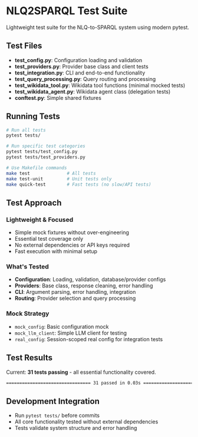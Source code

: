 # NLQ2SPARQL Test Suite

Lightweight test suite for the NLQ-to-SPARQL system using modern pytest.

## Test Files

- **test_config.py**: Configuration loading and validation
- **test_providers.py**: Provider base class and client tests  
- **test_integration.py**: CLI and end-to-end functionality
- **test_query_processing.py**: Query routing and processing
- **test_wikidata_tool.py**: Wikidata tool functions (minimal mocked tests)
- **test_wikidata_agent.py**: Wikidata agent class (delegation tests)
- **conftest.py**: Simple shared fixtures

## Running Tests

```bash
# Run all tests
pytest tests/

# Run specific test categories  
pytest tests/test_config.py
pytest tests/test_providers.py

# Use Makefile commands
make test              # All tests
make test-unit         # Unit tests only  
make quick-test        # Fast tests (no slow/API tests)
```

## Test Approach

### Lightweight & Focused
- Simple mock fixtures without over-engineering
- Essential test coverage only
- No external dependencies or API keys required
- Fast execution with minimal setup

### What's Tested
- **Configuration**: Loading, validation, database/provider configs
- **Providers**: Base class, response cleaning, error handling
- **CLI**: Argument parsing, error handling, integration
- **Routing**: Provider selection and query processing

### Mock Strategy
- `mock_config`: Basic configuration mock
- `mock_llm_client`: Simple LLM client for testing
- `real_config`: Session-scoped real config for integration tests

## Test Results

Current: **31 tests passing** - all essential functionality covered.

```bash
================================ 31 passed in 0.03s ================================
```

## Development Integration

- Run `pytest tests/` before commits
- All core functionality tested without external dependencies
- Tests validate system structure and error handling
